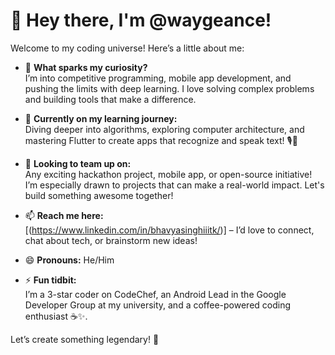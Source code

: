 # 👋 Hey there, I'm @waygeance!

Welcome to my coding universe! Here’s a little about me:

- 👀 **What sparks my curiosity?**  
  I’m into competitive programming, mobile app development, and pushing the limits with deep learning. I love solving complex problems and building tools that make a difference.

- 🌱 **Currently on my learning journey:**  
  Diving deeper into algorithms, exploring computer architecture, and mastering Flutter to create apps that recognize and speak text! 🎙️📱

- 💞️ **Looking to team up on:**  
  Any exciting hackathon project, mobile app, or open-source initiative! I’m especially drawn to projects that can make a real-world impact. Let's build something awesome together!

- 📫 **Reach me here:**  
  [(https://www.linkedin.com/in/bhavyasinghiiitk/)] – I’d love to connect, chat about tech, or brainstorm new ideas!

- 😄 **Pronouns:** He/Him  

- ⚡ **Fun tidbit:**  
  I’m a 3-star coder on CodeChef, an Android Lead in the Google Developer Group at my university, and a coffee-powered coding enthusiast ☕✨.

Let’s create something legendary! 🌌

<!---
waygeance/waygeance is a ✨ special ✨ repository because its `README.md` (this file) appears on your GitHub profile.
You can click the Preview link to take a look at your changes.
--->
